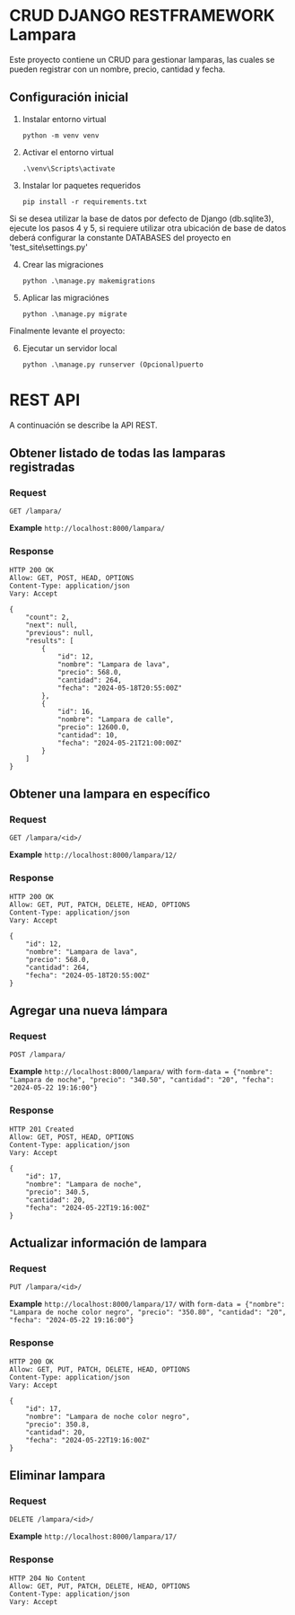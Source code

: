 # CRUD DJANGO RESTFRAMEWORK Lampara

Este proyecto contiene un CRUD para gestionar lamparas, las cuales se pueden registrar con un nombre, precio, cantidad y fecha.

## Configuración inicial

1. Instalar entorno virtual 

    `python -m venv venv`

2. Activar el entorno virtual 

    `.\venv\Scripts\activate`

3. Instalar lor paquetes requeridos 

    `pip install -r requirements.txt`

Si se desea utilizar la base de datos por defecto de Django (db.sqlite3), ejecute los pasos 4 y 5, si requiere utilizar otra ubicación de base de datos deberá configurar la constante DATABASES del proyecto en 'test_site\settings.py'

4. Crear las migraciones

    `python .\manage.py makemigrations`

5. Aplicar las migraciónes

    `python .\manage.py migrate`

Finalmente levante el proyecto:

6. Ejecutar un servidor local

    `python .\manage.py runserver (Opcional)puerto`

# REST API

A continuación se describe la API REST.

## Obtener listado de todas las lamparas registradas

### Request

`GET /lampara/`

**Example** `http://localhost:8000/lampara/`

### Response

    HTTP 200 OK
    Allow: GET, POST, HEAD, OPTIONS
    Content-Type: application/json
    Vary: Accept

    {
        "count": 2,
        "next": null,
        "previous": null,
        "results": [
            {
                "id": 12,
                "nombre": "Lampara de lava",
                "precio": 568.0,
                "cantidad": 264,
                "fecha": "2024-05-18T20:55:00Z"
            },
            {
                "id": 16,
                "nombre": "Lampara de calle",
                "precio": 12600.0,
                "cantidad": 10,
                "fecha": "2024-05-21T21:00:00Z"
            }
        ]
    }

## Obtener una lampara en específico

### Request

`GET /lampara/<id>/`

**Example** `http://localhost:8000/lampara/12/`

### Response

    HTTP 200 OK
    Allow: GET, PUT, PATCH, DELETE, HEAD, OPTIONS
    Content-Type: application/json
    Vary: Accept

    {
        "id": 12,
        "nombre": "Lampara de lava",
        "precio": 568.0,
        "cantidad": 264,
        "fecha": "2024-05-18T20:55:00Z"
    }

## Agregar una nueva lámpara

### Request

`POST /lampara/`

**Example** `http://localhost:8000/lampara/` with `form-data = {"nombre": "Lampara de noche", "precio": "340.50", "cantidad": "20", "fecha": "2024-05-22 19:16:00"}`

### Response

    HTTP 201 Created
    Allow: GET, POST, HEAD, OPTIONS
    Content-Type: application/json
    Vary: Accept

    {
        "id": 17,
        "nombre": "Lampara de noche",
        "precio": 340.5,
        "cantidad": 20,
        "fecha": "2024-05-22T19:16:00Z"
    }

## Actualizar información de lampara

### Request

`PUT /lampara/<id>/`

**Example** `http://localhost:8000/lampara/17/` with `form-data = {"nombre": "Lampara de noche color negro", "precio": "350.80", "cantidad": "20", "fecha": "2024-05-22 19:16:00"}`

### Response

    HTTP 200 OK
    Allow: GET, PUT, PATCH, DELETE, HEAD, OPTIONS
    Content-Type: application/json
    Vary: Accept

    {
        "id": 17,
        "nombre": "Lampara de noche color negro",
        "precio": 350.8,
        "cantidad": 20,
        "fecha": "2024-05-22T19:16:00Z"
    }

## Eliminar lampara

### Request

`DELETE /lampara/<id>/`

**Example** `http://localhost:8000/lampara/17/`

### Response

    HTTP 204 No Content
    Allow: GET, PUT, PATCH, DELETE, HEAD, OPTIONS
    Content-Type: application/json
    Vary: Accept